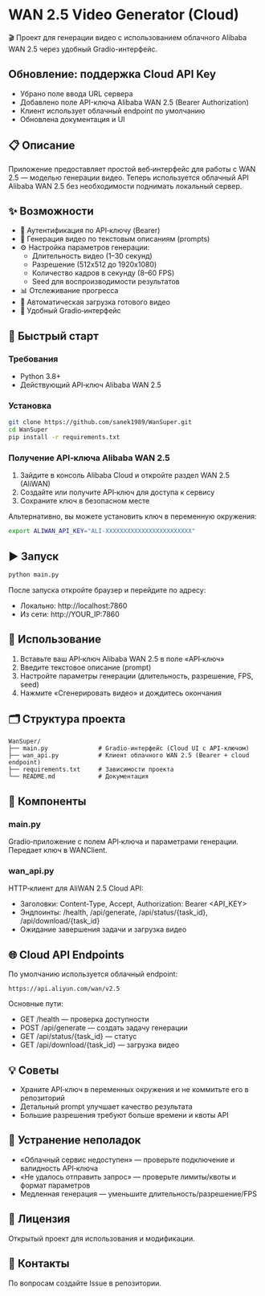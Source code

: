 # WAN 2.5 Video Generator (Cloud)

🎬 Проект для генерации видео с использованием облачного Alibaba WAN 2.5 через удобный Gradio-интерфейс.

## Обновление: поддержка Cloud API Key
- Убрано поле ввода URL сервера
- Добавлено поле API-ключа Alibaba WAN 2.5 (Bearer Authorization)
- Клиент использует облачный endpoint по умолчанию
- Обновлена документация и UI

## 📋 Описание
Приложение предоставляет простой веб‑интерфейс для работы с WAN 2.5 — моделью генерации видео. Теперь используется облачный API Alibaba WAN 2.5 без необходимости поднимать локальный сервер.

## ✨ Возможности
- 🔐 Аутентификация по API‑ключу (Bearer)
- 📝 Генерация видео по текстовым описаниям (prompts)
- ⚙️ Настройка параметров генерации:
  - Длительность видео (1–30 секунд)
  - Разрешение (512x512 до 1920x1080)
  - Количество кадров в секунду (8–60 FPS)
  - Seed для воспроизводимости результатов
- 📊 Отслеживание прогресса
- 💾 Автоматическая загрузка готового видео
- 🎨 Удобный Gradio‑интерфейс

## 🚀 Быстрый старт
### Требования
- Python 3.8+
- Действующий API‑ключ Alibaba WAN 2.5

### Установка
```bash
git clone https://github.com/sanek1989/WanSuper.git
cd WanSuper
pip install -r requirements.txt
```

### Получение API‑ключа Alibaba WAN 2.5
1. Зайдите в консоль Alibaba Cloud и откройте раздел WAN 2.5 (AliWAN)
2. Создайте или получите API‑ключ для доступа к сервису
3. Сохраните ключ в безопасном месте

Альтернативно, вы можете установить ключ в переменную окружения:
```bash
export ALIWAN_API_KEY="ALI-XXXXXXXXXXXXXXXXXXXXXXXX"
```

## ▶️ Запуск
```bash
python main.py
```
После запуска откройте браузер и перейдите по адресу:
- Локально: http://localhost:7860
- Из сети: http://YOUR_IP:7860

## 📖 Использование
1. Вставьте ваш API‑ключ Alibaba WAN 2.5 в поле «API‑ключ»
2. Введите текстовое описание (prompt)
3. Настройте параметры генерации (длительность, разрешение, FPS, seed)
4. Нажмите «Сгенерировать видео» и дождитесь окончания

## 🗂️ Структура проекта
```
WanSuper/
├── main.py              # Gradio‑интерфейс (Cloud UI с API‑ключом)
├── wan_api.py           # Клиент облачного WAN 2.5 (Bearer + cloud endpoint)
├── requirements.txt     # Зависимости проекта
└── README.md            # Документация
```

## 🔧 Компоненты
### main.py
Gradio‑приложение с полем API‑ключа и параметрами генерации. Передает ключ в WANClient.

### wan_api.py
HTTP‑клиент для AliWAN 2.5 Cloud API:
- Заголовки: Content-Type, Accept, Authorization: Bearer <API_KEY>
- Эндпоинты: /health, /api/generate, /api/status/{task_id}, /api/download/{task_id}
- Ожидание завершения задачи и загрузка видео

## 🌐 Cloud API Endpoints
По умолчанию используется облачный endpoint:
```
https://api.aliyun.com/wan/v2.5
```
Основные пути:
- GET /health — проверка доступности
- POST /api/generate — создать задачу генерации
- GET /api/status/{task_id} — статус
- GET /api/download/{task_id} — загрузка видео

## 💡 Советы
- Храните API‑ключ в переменных окружения и не коммитьте его в репозиторий
- Детальный prompt улучшает качество результата
- Большие разрешения требуют больше времени и квоты API

## 🐛 Устранение неполадок
- «Облачный сервис недоступен» — проверьте подключение и валидность API‑ключа
- «Не удалось отправить запрос» — проверьте лимиты/квоты и формат параметров
- Медленная генерация — уменьшите длительность/разрешение/FPS

## 📝 Лицензия
Открытый проект для использования и модификации.

## 📧 Контакты
По вопросам создайте Issue в репозитории.
